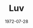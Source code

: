 ---
title: Luv
date: 1972-07-28
closing_date: 1972-08-05
layout: productions
playbill:
Theatre: Theatre Jacksonville
Venue: Little Theatre
cast:
- Harry Berlin: Gil Gimbel
- Milt Manville: John Tilford III
- Ellen Manville: Lee Stewart Beger
crew:
- Director: Hal Henderson
- Scene Design: Hal Henderson
- Stage Manager: Doug Thomas
- Lighting/Sound: Marcia Patch
- Costumes:
  - Gert Berman
  - Mary Coyle
- Properties:
  - Katie Raven
  - Val Curry
  - Faye Hammer
  - Janet Plumer
  - Faye Thrower
  - Dottie Wells
- Special Effects: Paul Allen
external_links:
---
